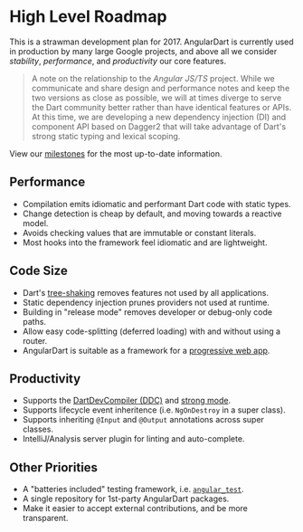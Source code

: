 # High Level Roadmap

This is a strawman development plan for 2017. AngularDart is currently used in
production by many large Google projects, and above all we consider *stability*,
*performance*, and *productivity* our core features.

> A note on the relationship to the *Angular JS/TS* project. While we
> communicate and share design and performance notes and keep the two versions
> as close as possible, we will at times diverge to serve the Dart community
> better rather than have identical features or APIs. At this time, we are
> developing a new dependency injection (DI) and component API based on Dagger2
> that will take advantage of Dart's strong static typing and lexical scoping.

View our [milestones][] for the most up-to-date information.

[milestones]: https://github.com/dart-lang/angular2/milestones

## Performance

*   Compilation emits idiomatic and performant Dart code with static types.
*   Change detection is cheap by default, and moving towards a reactive model.
*   Avoids checking values that are immutable or constant literals.
*   Most hooks into the framework feel idiomatic and are lightweight.

## Code Size

*   Dart's [tree-shaking][] removes features not used by all applications.
*   Static dependency injection prunes providers not used at runtime.
*   Building in "release mode" removes developer or debug-only code paths.
*   Allow easy code-splitting (deferred loading) with and without using a
    router.
*   AngularDart is suitable as a framework for a [progressive web app][pwa].

[tree-shaking]: https://webdev.dartlang.org/tools/dart2js#helping-dart2js-generate-better-code
[pwa]: https://developers.google.com/web/progressive-web-apps/

## Productivity

*   Supports the [DartDevCompiler (DDC)][ddc] and [strong mode][strong].
*   Supports lifecycle event inheritence (i.e. `NgOnDestroy` in a super class).
*   Supports inheriting `@Input` and `@Output` annotations across super classes.
*   IntelliJ/Analysis server plugin for linting and auto-complete.

## Other Priorities

*   A "batteries included" testing framework, i.e.
    [`angular_test`][angular_test].
*   A single repository for 1st-party AngularDart packages.
*   Make it easier to accept external contributions, and be more transparent.

[ddc]: https://github.com/dart-lang/sdk/tree/master/pkg/dev_compiler
[strong]: https://www.dartlang.org/guides/language/sound-dart
[angular_test]: https://pub.dartlang.org/packages/angular_test
